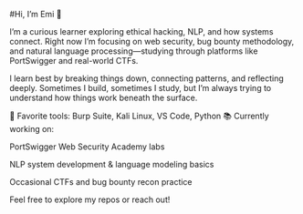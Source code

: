 #Hi, I’m Emi 👋

I’m a curious learner exploring ethical hacking, NLP, and how systems connect.
Right now I’m focusing on web security, bug bounty methodology, and natural language processing—studying through platforms like PortSwigger and real-world CTFs.

I learn best by breaking things down, connecting patterns, and reflecting deeply.
Sometimes I build, sometimes I study, but I’m always trying to understand how things work beneath the surface.

💬 Favorite tools: Burp Suite, Kali Linux, VS Code, Python
📚 Currently working on:

PortSwigger Web Security Academy labs

NLP system development & language modeling basics

Occasional CTFs and bug bounty recon practice

Feel free to explore my repos or reach out!
<!--
**emi-8/emi-8** is a ✨ _special_ ✨ repository because its `README.md` (this file) appears on your GitHub profile.

Here are some ideas to get you started:

- 🔭 I’m currently working on ...
- 🌱 I’m currently learning ...
- 👯 I’m looking to collaborate on ...
- 🤔 I’m looking for help with ...
- 💬 Ask me about ...
- 📫 How to reach me: ...
- 😄 Pronouns: ...
- ⚡ Fun fact: ...
-->
